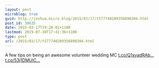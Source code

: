 ```yaml
---
layout: post
microblog: true
guid: http://joshua.micro.blog/2015/03/17/t577748209356898304.html
post_id: 38635
date: 2015-03-17T19:28:01+1100
lastmod: 2019-07-30T17:41:36+1100
type: post
url: /2015/03/17/t577748209356898304.html
---
```

A few tips on being an awesome volunteer wedding MC [t.co/Q1xyadRAb...](http://t.co/Q1xyadRAbI) [t.co/53j1DMUlC...](http://t.co/53j1DMUlCc)
